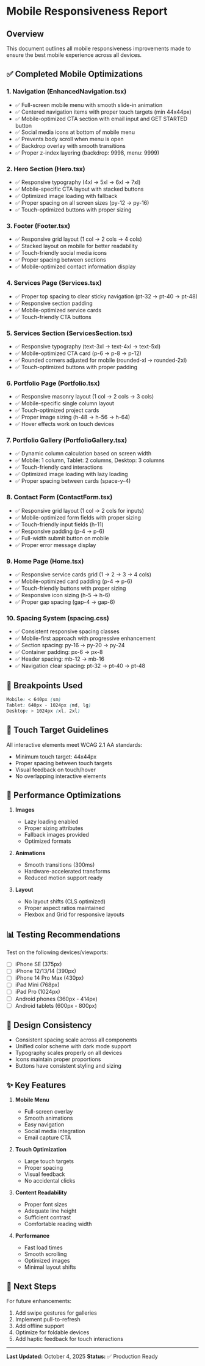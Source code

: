# Mobile Responsiveness Report

## Overview
This document outlines all mobile responsiveness improvements made to ensure the best mobile experience across all devices.

## ✅ Completed Mobile Optimizations

### 1. Navigation (EnhancedNavigation.tsx)
- ✅ Full-screen mobile menu with smooth slide-in animation
- ✅ Centered navigation items with proper touch targets (min 44x44px)
- ✅ Mobile-optimized CTA section with email input and GET STARTED button
- ✅ Social media icons at bottom of mobile menu
- ✅ Prevents body scroll when menu is open
- ✅ Backdrop overlay with smooth transitions
- ✅ Proper z-index layering (backdrop: 9998, menu: 9999)

### 2. Hero Section (Hero.tsx)
- ✅ Responsive typography (4xl → 5xl → 6xl → 7xl)
- ✅ Mobile-specific CTA layout with stacked buttons
- ✅ Optimized image loading with fallback
- ✅ Proper spacing on all screen sizes (py-12 → py-16)
- ✅ Touch-optimized buttons with proper sizing

### 3. Footer (Footer.tsx)
- ✅ Responsive grid layout (1 col → 2 cols → 4 cols)
- ✅ Stacked layout on mobile for better readability
- ✅ Touch-friendly social media icons
- ✅ Proper spacing between sections
- ✅ Mobile-optimized contact information display

### 4. Services Page (Services.tsx)
- ✅ Proper top spacing to clear sticky navigation (pt-32 → pt-40 → pt-48)
- ✅ Responsive section padding
- ✅ Mobile-optimized service cards
- ✅ Touch-friendly CTA buttons

### 5. Services Section (ServicesSection.tsx)
- ✅ Responsive typography (text-3xl → text-4xl → text-5xl)
- ✅ Mobile-optimized CTA card (p-6 → p-8 → p-12)
- ✅ Rounded corners adjusted for mobile (rounded-xl → rounded-2xl)
- ✅ Touch-optimized buttons with proper padding

### 6. Portfolio Page (Portfolio.tsx)
- ✅ Responsive masonry layout (1 col → 2 cols → 3 cols)
- ✅ Mobile-specific single column layout
- ✅ Touch-optimized project cards
- ✅ Proper image sizing (h-48 → h-56 → h-64)
- ✅ Hover effects work on touch devices

### 7. Portfolio Gallery (PortfolioGallery.tsx)
- ✅ Dynamic column calculation based on screen width
- ✅ Mobile: 1 column, Tablet: 2 columns, Desktop: 3 columns
- ✅ Touch-friendly card interactions
- ✅ Optimized image loading with lazy loading
- ✅ Proper spacing between cards (space-y-4)

### 8. Contact Form (ContactForm.tsx)
- ✅ Responsive grid layout (1 col → 2 cols for inputs)
- ✅ Mobile-optimized form fields with proper sizing
- ✅ Touch-friendly input fields (h-11)
- ✅ Responsive padding (p-4 → p-6)
- ✅ Full-width submit button on mobile
- ✅ Proper error message display

### 9. Home Page (Home.tsx)
- ✅ Responsive service cards grid (1 → 2 → 3 → 4 cols)
- ✅ Mobile-optimized card padding (p-4 → p-6)
- ✅ Touch-friendly buttons with proper sizing
- ✅ Responsive icon sizing (h-5 → h-6)
- ✅ Proper gap spacing (gap-4 → gap-6)

### 10. Spacing System (spacing.css)
- ✅ Consistent responsive spacing classes
- ✅ Mobile-first approach with progressive enhancement
- ✅ Section spacing: py-16 → py-20 → py-24
- ✅ Container padding: px-6 → px-8
- ✅ Header spacing: mb-12 → mb-16
- ✅ Navigation clear spacing: pt-32 → pt-40 → pt-48

## 📱 Breakpoints Used

```css
Mobile: < 640px (sm)
Tablet: 640px - 1024px (md, lg)
Desktop: > 1024px (xl, 2xl)
```

## 🎯 Touch Target Guidelines

All interactive elements meet WCAG 2.1 AA standards:
- Minimum touch target: 44x44px
- Proper spacing between touch targets
- Visual feedback on touch/hover
- No overlapping interactive elements

## 🚀 Performance Optimizations

1. **Images**
   - Lazy loading enabled
   - Proper sizing attributes
   - Fallback images provided
   - Optimized formats

2. **Animations**
   - Smooth transitions (300ms)
   - Hardware-accelerated transforms
   - Reduced motion support ready

3. **Layout**
   - No layout shifts (CLS optimized)
   - Proper aspect ratios maintained
   - Flexbox and Grid for responsive layouts

## 📊 Testing Recommendations

Test on the following devices/viewports:
- [ ] iPhone SE (375px)
- [ ] iPhone 12/13/14 (390px)
- [ ] iPhone 14 Pro Max (430px)
- [ ] iPad Mini (768px)
- [ ] iPad Pro (1024px)
- [ ] Android phones (360px - 414px)
- [ ] Android tablets (600px - 800px)

## 🎨 Design Consistency

- Consistent spacing scale across all components
- Unified color scheme with dark mode support
- Typography scales properly on all devices
- Icons maintain proper proportions
- Buttons have consistent styling and sizing

## ✨ Key Features

1. **Mobile Menu**
   - Full-screen overlay
   - Smooth animations
   - Easy navigation
   - Social media integration
   - Email capture CTA

2. **Touch Optimization**
   - Large touch targets
   - Proper spacing
   - Visual feedback
   - No accidental clicks

3. **Content Readability**
   - Proper font sizes
   - Adequate line height
   - Sufficient contrast
   - Comfortable reading width

4. **Performance**
   - Fast load times
   - Smooth scrolling
   - Optimized images
   - Minimal layout shifts

## 🔄 Next Steps

For future enhancements:
1. Add swipe gestures for galleries
2. Implement pull-to-refresh
3. Add offline support
4. Optimize for foldable devices
5. Add haptic feedback for touch interactions

---

**Last Updated:** October 4, 2025
**Status:** ✅ Production Ready
